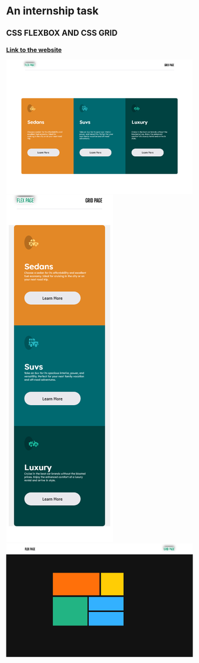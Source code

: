 # An internship task

## CSS FLEXBOX AND CSS GRID

### [Link to the website](https://vinnie-tec.github.io/CSS-Flexbox/)

![Flex Desktop View](./IMG/FlexDesktop.png)
![Flex Mobile View](./IMG/FlexMobile.png)
![Grid Desktop View](./IMG/GridDesktop.png)